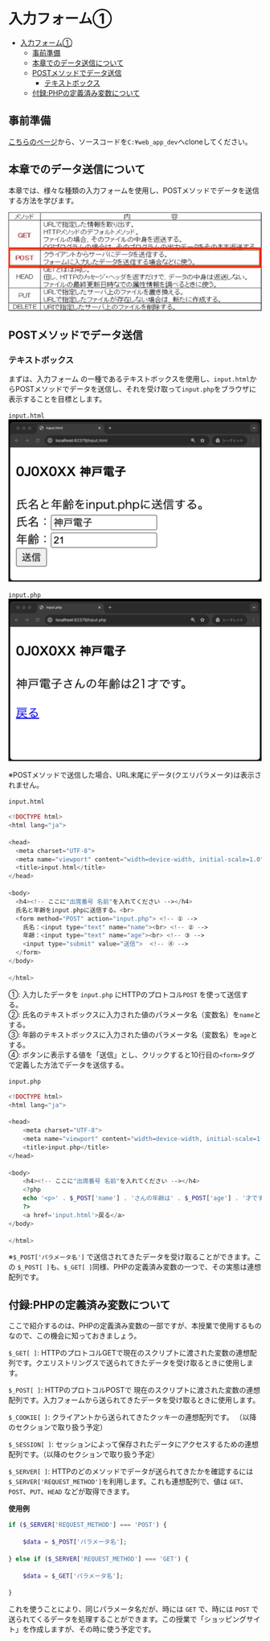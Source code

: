 ﻿# 入力フォーム①
- [入力フォーム①](#入力フォーム)
  - [事前準備](#事前準備)
  - [本章でのデータ送信について](#本章でのデータ送信について)
  - [POSTメソッドでデータ送信](#postメソッドでデータ送信)
    - [テキストボックス](#テキストボックス)
  - [付録:PHPの定義済み変数について](#付録phpの定義済み変数について)

## 事前準備

[こちらのページ](https://classroom.github.com/a/kERZGGDr)から、ソースコードを`C:¥web_app_dev`へcloneしてください。

## 本章でのデータ送信について

本章では、様々な種類の入力フォームを使用し、POSTメソッドでデータを送信する方法を学びます。

![](./images/Aspose.Words.cf7819cc-80f9-4d0e-bf25-cc3f18f6faf3.005.jpeg)

## POSTメソッドでデータ送信

### テキストボックス

まずは、入力フォーム の一種であるテキストボックスを使用し、`input.html`からPOSTメソッドでデータを送信し、それを受け取って`input.php`をブラウザに表示することを目標とします。

`input.html`
![](./images/input_html_display.png)

`input.php`
![](./images/input_php_display.png)

※POSTメソッドで送信した場合、URL末尾にデータ(クエリパラメータ)は表示されません。

`input.html`

```php
<!DOCTYPE html>
<html lang="ja">

<head>
  <meta charset="UTF-8">
  <meta name="viewport" content="width=device-width, initial-scale=1.0">
  <title>input.html</title>
</head>

<body>
  <h4><!-- ここに"出席番号 名前"を入れてください --></h4>
  氏名と年齢をinput.phpに送信する。<br>
  <form method="POST" action="input.php"> <!-- ① -->
    氏名：<input type="text" name="name"><br> <!-- ② -->
    年齢：<input type="text" name="age"><br> <!-- ③ -->
    <input type="submit" value="送信">  <!-- ④ -->
  </form>
</body>

</html>
```

①: 入力したデータを `input.php` にHTTPのプロトコル`POST` を使って送信する。<br>
②: 氏名のテキストボックスに入力された値のパラメータ名（変数名）を`name`とする。<br>
③: 年齢のテキストボックスに入力された値のパラメータ名（変数名）を`age`とする。<br>
④: ボタンに表示する値を「送信」とし、クリックすると10行目の`<form>`タグで定義した方法でデータを送信する。<br>

`input.php`

```php
<!DOCTYPE html>
<html lang="ja">

<head>
    <meta charset="UTF-8">
    <meta name="viewport" content="width=device-width, initial-scale=1.0">
    <title>input.php</title>
</head>

<body>
    <h4><!-- ここに"出席番号 名前"を入れてください --></h4>
    <?php
    echo '<p>' . $_POST['name'] . 'さんの年齢は' . $_POST['age'] . '才です。</p>';
    ?>
    <a href='input.html'>戻る</a>
</body>

</html>
```

※`$_POST['パラメータ名']` で送信されてきたデータを受け取ることができます。この `$_POST[ ]`も、`$_GET[ ]`同様、PHPの定義済み変数の一つで、その実態は連想配列です。

## 付録:PHPの定義済み変数について

ここで紹介するのは、PHPの定義済み変数の一部ですが、本授業で使用するものなので、この機会に知っておきましょう。

`$_GET[ ]`: HTTPのプロトコルGETで現在のスクリプトに渡された変数の連想配列です。クエリストリングスで送られてきたデータを受け取るときに使用します。

`$_POST[ ]`: HTTPのプロトコルPOSTで
現在のスクリプトに渡された変数の連想配列です。入力フォームから送られてきたデータを受け取るときに使用します。

`$_COOKIE[ ]`: クライアントから送られてきたクッキーの連想配列です。 （以降のセクションで取り扱う予定）

`$_SESSION[ ]`: セッションによって保存されたデータにアクセスするための連想配列です。（以降のセクションで取り扱う予定）

`$_SERVER[ ]`: HTTPのどのメソッドでデータが送られてきたかを確認するには `$_SERVER['REQUEST_METHOD']`を利用します。これも連想配列で、値は `GET`、`POST`、`PUT`、`HEAD` などが取得できます。

**使用例**

```PHP
if ($_SERVER['REQUEST_METHOD'] === 'POST') {

    $data = $_POST['パラメータ名'];

} else if ($_SERVER['REQUEST_METHOD'] === 'GET') {

    $data = $_GET['パラメータ名'];

}
```

これを使うことにより、同じパラメータ名だが、時には `GET` で、時には `POST` で送られてくるデータを処理することができます。この授業で「ショッピングサイト」を作成しますが、その時に使う予定です。
